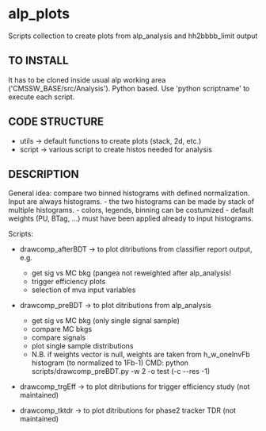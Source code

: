 # alp_plots
Scripts collection to create plots from alp_analysis and hh2bbbb_limit output

## TO INSTALL
It has to be cloned inside usual alp working area ('CMSSW_BASE/src/Analysis').
Python based.
Use 'python scriptname' to execute each script.

## CODE STRUCTURE
- utils -> default functions to create plots (stack, 2d, etc.)
- script -> various script to create histos needed for analysis

## DESCRIPTION

General idea: 
  compare two binned histograms with defined normalization. Input are always histograms. 
     - the two histograms can be made by stack of multiple histograms.
     - colors, legends, binning can be costumized
     - default weights (PU, BTag, ...) must have been applied already to input histograms.
                 
Scripts:
 - drawcomp_afterBDT -> to plot ditributions from classifier report output, e.g.
    - get sig vs MC bkg (pangea not reweighted after alp_analysis!
    - trigger efficiency plots
    - selection of mva input variables
 - drawcomp_preBDT -> to plot ditributions from alp_analysis
    - get sig vs MC bkg (only single signal sample)
    - compare MC bkgs
    - compare signals
    - plot single sample distributions
    - N.B. if weights vector is null, weights are taken from h_w_oneInvFb histogram (to normalized to 1Fb-1)
    CMD: python scripts/drawcomp_preBDT.py -w 2 -o test (-c --res -1)

 - drawcomp_trgEff -> to plot ditributions for trigger efficiency study (not maintained)

 - drawcomp_tktdr -> to plot ditributions for phase2 tracker TDR (not maintained)
